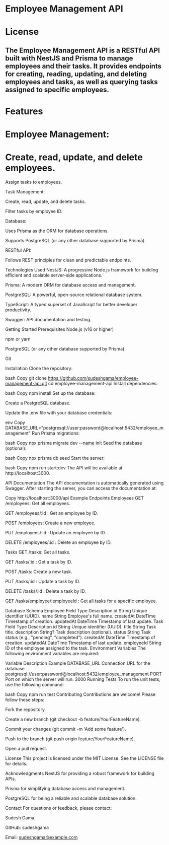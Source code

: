 # Employee Management API

# License

## The Employee Management API is a RESTful API built with NestJS and Prisma to manage employees and their tasks. It provides endpoints for creating, reading, updating, and deleting employees and tasks, as well as querying tasks assigned to specific employees.

# Features

# Employee Management:

# Create, read, update, and delete employees.

Assign tasks to employees.

Task Management:

Create, read, update, and delete tasks.

Filter tasks by employee ID.

Database:

Uses Prisma as the ORM for database operations.

Supports PostgreSQL (or any other database supported by Prisma).

RESTful API:

Follows REST principles for clean and predictable endpoints.

Technologies Used
NestJS: A progressive Node.js framework for building efficient and scalable server-side applications.

Prisma: A modern ORM for database access and management.

PostgreSQL: A powerful, open-source relational database system.

TypeScript: A typed superset of JavaScript for better developer productivity.

Swagger: API documentation and testing.

Getting Started
Prerequisites
Node.js (v16 or higher)

npm or yarn

PostgreSQL (or any other database supported by Prisma)

Git

Installation
Clone the repository:

bash
Copy
git clone https://github.com/sudeshgama/employee-management-api.git
cd employee-management-api
Install dependencies:

bash
Copy
npm install
Set up the database:

Create a PostgreSQL database.

Update the .env file with your database credentials:

env
Copy
DATABASE_URL="postgresql://user:password@localhost:5432/employee_management"
Run Prisma migrations:

bash
Copy
npx prisma migrate dev --name init
Seed the database (optional):

bash
Copy
npx prisma db seed
Start the server:

bash
Copy
npm run start:dev
The API will be available at http://localhost:3000.

API Documentation
The API documentation is automatically generated using Swagger. After starting the server, you can access the documentation at:

Copy
http://localhost:3000/api
Example Endpoints
Employees
GET /employees: Get all employees.

GET /employees/:id : Get an employee by ID.

POST /employees: Create a new employee.

PUT /employees/:id : Update an employee by ID.

DELETE /employees/:id : Delete an employee by ID.

Tasks
GET /tasks: Get all tasks.

GET /tasks/:id : Get a task by ID.

POST /tasks: Create a new task.

PUT /tasks/:id : Update a task by ID.

DELETE /tasks/:id : Delete a task by ID.

GET /tasks/employee/:employeeId : Get all tasks for a specific employee.

Database Schema
Employee
Field Type Description
id String Unique identifier (UUID).
name String Employee's full name.
createdAt DateTime Timestamp of creation.
updatedAt DateTime Timestamp of last update.
Task
Field Type Description
id String Unique identifier (UUID).
title String Task title.
description String? Task description (optional).
status String Task status (e.g., "pending", "completed").
createdAt DateTime Timestamp of creation.
updatedAt DateTime Timestamp of last update.
employeeId String ID of the employee assigned to the task.
Environment Variables
The following environment variables are required:

Variable Description Example
DATABASE_URL Connection URL for the database. postgresql://user:password@localhost:5432/employee_management
PORT Port on which the server will run. 3000
Running Tests
To run the unit tests, use the following command:

bash
Copy
npm run test
Contributing
Contributions are welcome! Please follow these steps:

Fork the repository.

Create a new branch (git checkout -b feature/YourFeatureName).

Commit your changes (git commit -m 'Add some feature').

Push to the branch (git push origin feature/YourFeatureName).

Open a pull request.

License
This project is licensed under the MIT License. See the LICENSE file for details.

Acknowledgments
NestJS for providing a robust framework for building APIs.

Prisma for simplifying database access and management.

PostgreSQL for being a reliable and scalable database solution.

Contact
For questions or feedback, please contact:

Sudesh Gama

GitHub: sudeshgama

Email: sudeshgama@example.com
